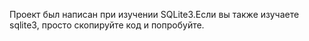 Проект был написан при изучении SQLite3.Если вы также изучаете sqlite3, просто скопируйте код и попробуйте.
